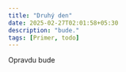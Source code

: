 ```yaml
---
title: "Druhý den"
date: 2025-02-27T02:01:58+05:30
description: "bude."
tags: [Primer, todo]
---
```


Opravdu bude